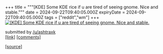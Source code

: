 +++
title = """[KDE] Some KDE rice if u are tired of seeing gnome. Nice and stable."""
date = 2024-09-22T09:40:05.000Z
expiryDate = 2024-09-22T09:40:05.000Z
tags = ["reddit","wm"]
+++
[![[KDE] Some KDE rice if u are tired of seeing gnome. Nice and stable.](https://preview.redd.it/f0i0ozhpzbqd1.png?width=640&crop=smart&auto=webp&s=cb46233e947ce1cc597bc836cee8856282696bb2 "[KDE] Some KDE rice if u are tired of seeing gnome. Nice and stable.")](https://www.reddit.com/r/unixporn/comments/1fmpglf/kde_some_kde_rice_if_u_are_tired_of_seeing_gnome/)

submitted by [/u/ashtraxk](https://www.reddit.com/user/ashtraxk)  
[\[link\]](https://i.redd.it/f0i0ozhpzbqd1.png) [\[comments\]](https://www.reddit.com/r/unixporn/comments/1fmpglf/kde_some_kde_rice_if_u_are_tired_of_seeing_gnome/)

[[source]](https://www.reddit.com/r/unixporn/comments/1fmpglf/kde_some_kde_rice_if_u_are_tired_of_seeing_gnome/)
